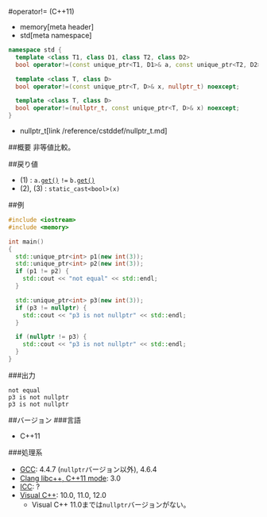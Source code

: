 #operator!= (C++11)
* memory[meta header]
* std[meta namespace]

```cpp
namespace std {
  template <class T1, class D1, class T2, class D2>
  bool operator!=(const unique_ptr<T1, D1>& a, const unique_ptr<T2, D2>& b); // (1)

  template <class T, class D>
  bool operator!=(const unique_ptr<T, D>& x, nullptr_t) noexcept;            // (2)

  template <class T, class D>
  bool operator!=(nullptr_t, const unique_ptr<T, D>& x) noexcept;            // (3)
}
```
* nullptr_t[link /reference/cstddef/nullptr_t.md]

##概要
非等値比較。


##戻り値
- (1) : `a.`[`get()`](./get.md) `!=` `b.`[`get()`](./get.md)
- (2), (3) : `static_cast<bool>(x)`


##例
```cpp
#include <iostream>
#include <memory>

int main()
{
  std::unique_ptr<int> p1(new int(3));
  std::unique_ptr<int> p2(new int(3));
  if (p1 != p2) {
    std::cout << "not equal" << std::endl;
  }

  std::unique_ptr<int> p3(new int(3));
  if (p3 != nullptr) {
    std::cout << "p3 is not nullptr" << std::endl;
  }

  if (nullptr != p3) {
    std::cout << "p3 is not nullptr" << std::endl;
  }
}
```

###出力
```
not equal
p3 is not nullptr
p3 is not nullptr
```

##バージョン
###言語
- C++11

###処理系
- [GCC](/implementation.md#gcc): 4.4.7 (`nullptr`バージョン以外), 4.6.4
- [Clang libc++, C++11 mode](/implementation.md#clang): 3.0
- [ICC](/implementation.md#icc): ?
- [Visual C++](/implementation.md#visual_cpp): 10.0, 11.0, 12.0
	- Visual C++ 11.0までは`nullptr`バージョンがない。

